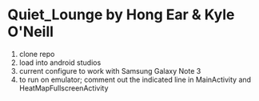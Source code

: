 # Quiet_Lounge by Hong Ear & Kyle O'Neill

1. clone repo
2. load into android studios
3. current configure to work with Samsung Galaxy Note 3 
4. to run on emulator; comment out the indicated line in MainActivity and HeatMapFullscreenActivity
